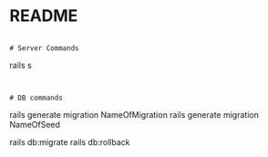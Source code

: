 # README

```

# Server Commands
```
rails s
```


# DB commands
```
rails generate migration NameOfMigration
rails generate migration NameOfSeed

rails db:migrate
rails db:rollback

